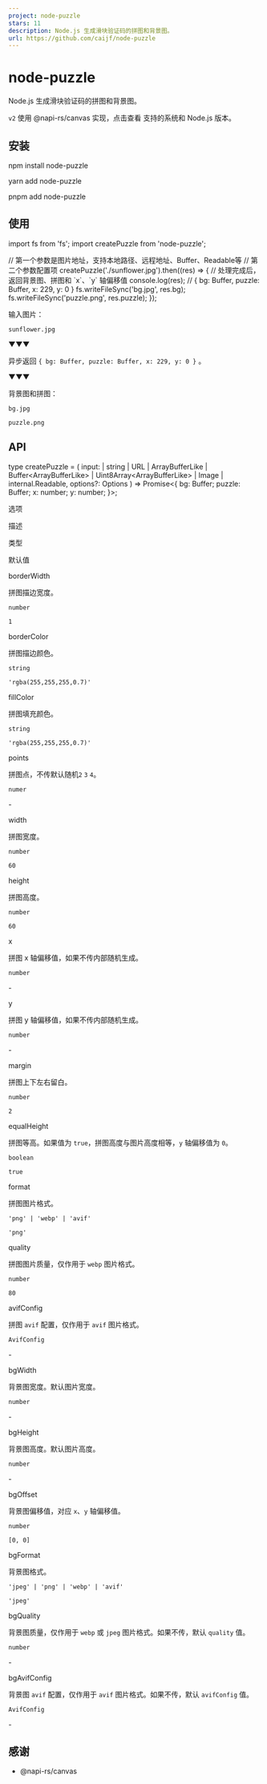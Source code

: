 ```yaml
---
project: node-puzzle
stars: 11
description: Node.js 生成滑块验证码的拼图和背景图。
url: https://github.com/caijf/node-puzzle
---
```


node-puzzle
===========

Node.js 生成滑块验证码的拼图和背景图。

`v2` 使用 @napi-rs/canvas 实现，点击查看 支持的系统和 Node.js 版本。

安装
--

npm install node-puzzle

yarn add node-puzzle

pnpm add node-puzzle

使用
--

import fs from 'fs';
import createPuzzle from 'node-puzzle';

// 第一个参数是图片地址，支持本地路径、远程地址、Buffer、Readable等
// 第二个参数配置项
createPuzzle('./sunflower.jpg').then((res) \=> {
  // 处理完成后，返回背景图、拼图和 \`x\`、\`y\` 轴偏移值
  console.log(res); // { bg: Buffer, puzzle: Buffer, x: 229, y: 0 }
  fs.writeFileSync('bg.jpg', res.bg);
  fs.writeFileSync('puzzle.png', res.puzzle);
});

输入图片：

`sunflower.jpg`

▼▼▼

异步返回 `{ bg: Buffer, puzzle: Buffer, x: 229, y: 0 }` 。

▼▼▼

背景图和拼图：

`bg.jpg`

`puzzle.png`

API
---

type createPuzzle \= (
  input:
    | string
    | URL
    | ArrayBufferLike
    | Buffer<ArrayBufferLike\>
    | Uint8Array<ArrayBufferLike\>
    | Image
    | internal.Readable,
  options?: Options
) \=> Promise<{
  bg: Buffer;
  puzzle: Buffer;
  x: number;
  y: number;
}\>;

选项

描述

类型

默认值

borderWidth

拼图描边宽度。

`number`

`1`

borderColor

拼图描边颜色。

`string`

`'rgba(255,255,255,0.7)'`

fillColor

拼图填充颜色。

`string`

`'rgba(255,255,255,0.7)'`

points

拼图点，不传默认随机`2` `3` `4`。

`numer`

\-

width

拼图宽度。

`number`

`60`

height

拼图高度。

`number`

`60`

x

拼图 x 轴偏移值，如果不传内部随机生成。

`number`

\-

y

拼图 y 轴偏移值，如果不传内部随机生成。

`number`

\-

margin

拼图上下左右留白。

`number`

`2`

equalHeight

拼图等高。如果值为 `true`，拼图高度与图片高度相等，`y` 轴偏移值为 `0`。

`boolean`

`true`

format

拼图图片格式。

`'png' | 'webp' | 'avif'`

`'png'`

quality

拼图图片质量，仅作用于 `webp` 图片格式。

`number`

`80`

avifConfig

拼图 `avif` 配置，仅作用于 `avif` 图片格式。

`AvifConfig`

\-

bgWidth

背景图宽度。默认图片宽度。

`number`

\-

bgHeight

背景图高度。默认图片高度。

`number`

\-

bgOffset

背景图偏移值，对应 `x`、`y` 轴偏移值。

`number`

`[0, 0]`

bgFormat

背景图格式。

`'jpeg' | 'png' | 'webp' | 'avif'`

`'jpeg'`

bgQuality

背景图质量，仅作用于 `webp` 或 `jpeg` 图片格式。如果不传，默认 `quality` 值。

`number`

\-

bgAvifConfig

背景图 `avif` 配置，仅作用于 `avif` 图片格式。如果不传，默认 `avifConfig` 值。

`AvifConfig`

\-

感谢
--

-   @napi-rs/canvas
